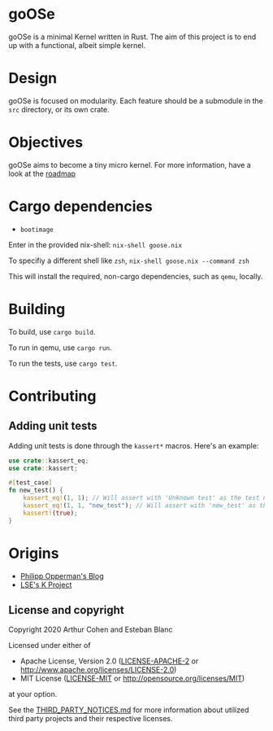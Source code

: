 # goOSe

goOSe is a minimal Kernel written in Rust. The aim of this project is to end up
with a functional, albeit simple kernel.

# Design

goOSe is focused on modularity. Each feature should be a submodule in the
`src` directory, or its own crate.

# Objectives

goOSe aims to become a tiny micro kernel. For more information, have a look at
the [roadmap](ROADMAP.md)

# Cargo dependencies

* `bootimage`

Enter in the provided nix-shell:
`nix-shell goose.nix`

To specifiy a different shell like `zsh`, `nix-shell goose.nix --command zsh`

This will install the required, non-cargo dependencies, such as `qemu`, locally.

# Building

To build, use `cargo build`.

To run in qemu, use `cargo run`.

To run the tests, use `cargo test`.

# Contributing

## Adding unit tests

Adding unit tests is done through the `kassert*` macros. Here's an example:

```rust
use crate::kassert_eq;
use crate::kassert;

#[test_case]
fn new_test() {
    kassert_eq!(1, 1); // Will assert with 'Unknown test' as the test name
    kassert_eq!(1, 1, "new_test"); // Will assert with 'new_test' as the test name
    kassert!(true);
}
```

# Origins

* [Philipp Opperman's Blog](https://os.phil-opp.com/)
* [LSE's K Project](https://k.lse.epita.fr)

## License and copyright

Copyright 2020 Arthur Cohen and Esteban Blanc

Licensed under either of

- Apache License, Version 2.0 ([LICENSE-APACHE-2](LICENSE-APACHE-2) or http://www.apache.org/licenses/LICENSE-2.0)
- MIT License ([LICENSE-MIT](LICENSE-MIT) or http://opensource.org/licenses/MIT)

at your option.

See the [THIRD_PARTY_NOTICES.md](THIRD_PARTY_NOTICES.md) for more information about utilized third
party projects and their respective licenses.
